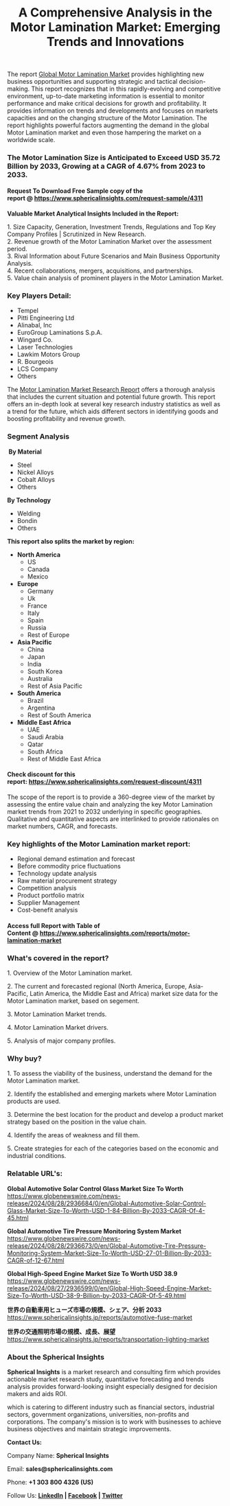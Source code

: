 <h1 style="text-align: center;">A Comprehensive Analysis in the Motor Lamination Market: Emerging Trends and Innovations</h1>
<p>&nbsp;</p>
<p>The report&nbsp;<a href="https://www.sphericalinsights.com/reports/motor-lamination-market" target="_blank" rel="noopener noreferrer">Global Motor Lamination Market</a>&nbsp;provides highlighting new business opportunities and supporting strategic and tactical decision-making. This report recognizes that in this rapidly-evolving and competitive environment, up-to-date marketing information is essential to monitor performance and make critical decisions for growth and profitability. It provides information on trends and developments and focuses on markets capacities and on the changing structure of the Motor Lamination. The report highlights powerful factors augmenting the demand in the global Motor Lamination market and even those hampering the market on a worldwide scale.</p>
<h3>The Motor Lamination Size is Anticipated to Exceed USD 35.72 Billion by 2033, Growing at a CAGR of 4.67% from 2023 to 2033.</h3>
<h4>Request To Download Free Sample copy of the report&nbsp;@&nbsp;<a href="https://www.sphericalinsights.com/request-sample/4311" target="_blank" rel="noopener noreferrer">https://www.sphericalinsights.com/request-sample/4311</a></h4>
<p><strong>Valuable Market Analytical Insights Included in the Report:</strong></p>
<p>1. Size Capacity, Generation, Investment Trends, Regulations and Top Key Company Profiles | Scrutinized in New Research.<br />2. Revenue growth of the Motor Lamination Market over the assessment period.<br />3. Rival Information about Future Scenarios and Main Business Opportunity Analysis.<br />4. Recent collaborations, mergers, acquisitions, and partnerships.<br />5. Value chain analysis of prominent players in the Motor Lamination Market.</p>
<h3><strong>Key Players Detail:</strong></h3>
<ul>
<li>Tempel&nbsp;</li>
<li>Pitti Engineering Ltd</li>
<li>Alinabal, Inc</li>
<li>EuroGroup Laminations S.p.A.</li>
<li>Wingard Co.</li>
<li>Laser Technologies</li>
<li>Lawkim Motors Group</li>
<li>R. Bourgeois&nbsp;</li>
<li>LCS Company</li>
<li>Others</li>
</ul>
<p>The&nbsp;<a href="https://www.sphericalinsights.com/reports/motor-lamination-market" target="_blank" rel="noopener noreferrer">Motor Lamination Market Research Report</a>&nbsp;offers a thorough analysis that includes the current situation and potential future growth. This report offers an in-depth look at several key research industry statistics as well as a trend for the future, which aids different sectors in identifying goods and boosting profitability and revenue growth.</p>
<h3><strong>Segment Analysis</strong></h3>
<p><strong>&nbsp;By Material</strong></p>
<ul>
<li>Steel</li>
<li>Nickel Alloys</li>
<li>Cobalt Alloys</li>
<li>Others</li>
</ul>
<p><strong>By Technology</strong></p>
<ul>
<li>Welding</li>
<li>Bondin</li>
<li>Others</li>
</ul>
<p><strong>This report also splits the market by region:</strong></p>
<ul>
<li><strong>North America</strong>
<ul>
<li>US</li>
<li>Canada</li>
<li>Mexico</li>
</ul>
</li>
<li><strong>Europe</strong>
<ul>
<li>Germany</li>
<li>Uk</li>
<li>France</li>
<li>Italy</li>
<li>Spain</li>
<li>Russia</li>
<li>Rest of Europe</li>
</ul>
</li>
<li><strong>Asia Pacific</strong>
<ul>
<li>China</li>
<li>Japan</li>
<li>India</li>
<li>South Korea</li>
<li>Australia</li>
<li>Rest of Asia Pacific</li>
</ul>
</li>
<li><strong>South America</strong>
<ul>
<li>Brazil</li>
<li>Argentina</li>
<li>Rest of South America</li>
</ul>
</li>
<li><strong>Middle East Africa</strong>
<ul>
<li>UAE</li>
<li>Saudi Arabia</li>
<li>Qatar</li>
<li>South Africa</li>
<li>Rest of Middle East Africa</li>
</ul>
</li>
</ul>
<h4>Check discount for this report:&nbsp;<a href="https://www.sphericalinsights.com/request-discount/4311" target="_blank" rel="noopener noreferrer">https://www.sphericalinsights.com/request-discount/4311</a></h4>
<p>The scope of the report is to provide a 360-degree view of the market by assessing the entire value chain and analyzing the key Motor Lamination market trends from 2021 to 2032 underlying in specific geographies. Qualitative and quantitative aspects are interlinked to provide rationales on market numbers, CAGR, and forecasts.</p>
<h3><strong>Key highlights of the Motor Lamination market report:</strong></h3>
<ul>
<li>Regional demand estimation and forecast</li>
<li>Before commodity price fluctuations</li>
<li>Technology update analysis</li>
<li>Raw material procurement strategy</li>
<li>Competition analysis</li>
<li>Product portfolio matrix</li>
<li>Supplier Management</li>
<li>Cost-benefit analysis</li>
</ul>
<h4>Access full Report with Table of Content&nbsp;@&nbsp;<a href="https://www.sphericalinsights.com/reports/motor-lamination-market" target="_blank" rel="noopener noreferrer">https://www.sphericalinsights.com/reports/motor-lamination-market</a></h4>
<h3><strong>What's covered in the report?</strong></h3>
<p>1. Overview of the Motor Lamination market.</p>
<p>2. The current and forecasted regional (North America, Europe, Asia-Pacific, Latin America, the Middle East and Africa) market size data for the Motor Lamination market, based on segement.</p>
<p>3. Motor Lamination Market trends.</p>
<p>4. Motor Lamination Market drivers.</p>
<p>5. Analysis of major company profiles.</p>
<h3><strong>Why buy?</strong></h3>
<p>1. To assess the viability of the business, understand the demand for the Motor Lamination market.</p>
<p>2. Identify the established and emerging markets where Motor Lamination products are used.</p>
<p>3. Determine the best location for the product and develop a product market strategy based on the position in the value chain.</p>
<p>4. Identify the areas of weakness and fill them.</p>
<p>5. Create strategies for each of the categories based on the economic and industrial conditions.</p>
<h3><strong>Relatable URL's:</strong></h3>
<p><strong>Global Automotive Solar Control Glass Market Size To Worth</strong><br /><a href="https://www.globenewswire.com/news-release/2024/08/28/2936684/0/en/Global-Automotive-Solar-Control-Glass-Market-Size-To-Worth-USD-1-84-Billion-By-2033-CAGR-Of-4-45.html" rel="nofollow">https://www.globenewswire.com/news-release/2024/08/28/2936684/0/en/Global-Automotive-Solar-Control-Glass-Market-Size-To-Worth-USD-1-84-Billion-By-2033-CAGR-Of-4-45.html</a>&nbsp;</p>
<p><strong>Global Automotive Tire Pressure Monitoring System Market</strong><br /><a href="https://www.globenewswire.com/news-release/2024/08/28/2936673/0/en/Global-Automotive-Tire-Pressure-Monitoring-System-Market-Size-To-Worth-USD-27-01-Billion-By-2033-CAGR-of-12-67.html" rel="nofollow">https://www.globenewswire.com/news-release/2024/08/28/2936673/0/en/Global-Automotive-Tire-Pressure-Monitoring-System-Market-Size-To-Worth-USD-27-01-Billion-By-2033-CAGR-of-12-67.html</a>&nbsp;</p>
<p><strong>Global High-Speed Engine Market Size To Worth USD 38.9</strong><br /><a href="https://www.globenewswire.com/news-release/2024/08/27/2936599/0/en/Global-High-Speed-Engine-Market-Size-To-Worth-USD-38-9-Billion-by-2033-CAGR-Of-5-49.html" rel="nofollow">https://www.globenewswire.com/news-release/2024/08/27/2936599/0/en/Global-High-Speed-Engine-Market-Size-To-Worth-USD-38-9-Billion-by-2033-CAGR-Of-5-49.html</a>&nbsp;</p>
<p><strong>世界の自動車用ヒューズ市場の規模、シェア、分析 2033</strong><br /><a href="https://www.sphericalinsights.jp/reports/automotive-fuse-market" rel="nofollow">https://www.sphericalinsights.jp/reports/automotive-fuse-market</a>&nbsp;</p>
<p><strong>世界の交通照明市場の規模、成長、展望&nbsp;</strong><br /><a href="https://www.sphericalinsights.jp/reports/transportation-lighting-market" rel="nofollow">https://www.sphericalinsights.jp/reports/transportation-lighting-market</a>&nbsp;</p>
<h3><strong>About the Spherical Insights</strong></h3>
<p><strong>Spherical Insights</strong>&nbsp;is a market research and consulting firm which provides actionable market research study, quantitative forecasting and trends analysis provides forward-looking insight especially designed for decision makers and aids ROI.</p>
<p>which is catering to different industry such as financial sectors, industrial sectors, government organizations, universities, non-profits and corporations. The company's mission is to work with businesses to achieve business objectives and maintain strategic improvements.</p>
<p><strong>Contact Us:</strong></p>
<p>Company Name:&nbsp;<strong>Spherical Insights</strong></p>
<p>Email:&nbsp;<strong>sales@sphericalinsights.com</strong></p>
<p>Phone:&nbsp;<strong>+1 303 800 4326 (US)</strong></p>
<p>Follow Us:&nbsp;<strong><a href="https://www.linkedin.com/company/spherical-insight/" rel="nofollow"><u>LinkedIn</u></a>&nbsp;|&nbsp;<a href="https://www.facebook.com/sphericalinsights22" rel="nofollow"><u>Facebook</u></a>&nbsp;|&nbsp;<a href="https://twitter.com/SInsights_US" rel="nofollow"><u>Twitter</u></a></strong></p>
